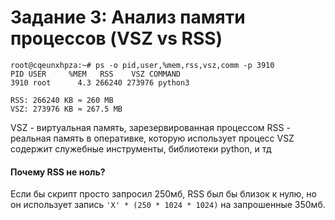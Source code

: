 # Задание 3: Анализ памяти процессов (VSZ vs RSS)

```
root@cqeunxhpza:~# ps -o pid,user,%mem,rss,vsz,comm -p 3910
PID USER     %MEM   RSS    VSZ COMMAND
3910 root      4.3 266240 273976 python3
```

```
RSS: 266240 KB ≈ 260 MB
VSZ: 273976 KB ≈ 267.5 MB
```

VSZ - виртуальная память, зарезервированная процессом
RSS - реальная память в оперативке, которую использует процесс
VSZ содержит служебные инструменты, библиотеки python, и тд

#### Почему RSS не ноль?
Если бы скрипт просто запросил 250мб, RSS был бы близок к нулю, но он использует запись `'X' * (250 * 1024 * 1024)` на запрошенные 350мб.
